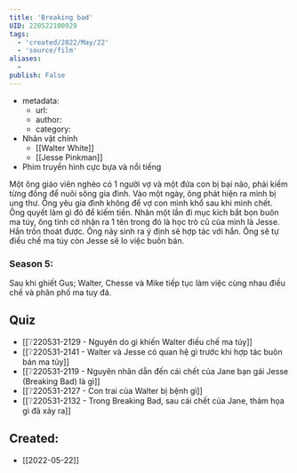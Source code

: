 ```yaml
---
title: 'Breaking bad'
UID: 220522100929
tags:
  - 'created/2022/May/22'
  - 'source/film'
aliases:
  - 
publish: False
---
```

- metadata:
	- url:
	- author:
	- category:
- Nhân vật chính
	- [[Walter White]]
	- [[Jesse Pinkman]]
- Phim truyền hình cực bựa và nổi tiếng

Một ông giáo viên nghèo có 1 người vợ và một đứa con bị bại não, phải kiếm từng đồng để nuôi sông gia đình. Vào một ngày, ông phát hiện ra mình bị ung thư. Ông yêu gia đình không để vợ con mình khổ sau khi mình chết. Ông quyết làm gì đó để kiếm tiền. Nhân một lần đi mục kích bắt bọn buôn ma túy, ông tình cờ nhận ra 1 tên trong đó là học trò cũ của mình là Jesse. Hắn trốn thoát được. Ông nảy sinh ra ý định sẽ hợp tác với hắn. Ông sẽ tự điều chế ma túy còn Jesse sẽ lo việc buôn bán.

### Season 5: 
Sau khi ghiết Gus; Walter, Chesse và Mike tiếp tục làm việc cùng nhau điều chế và phân phố ma tuy đá.

## Quiz
- [[❔220531-2129 - Nguyên do gì khiến Walter điều chế ma túy]]
- [[❔220531-2141 - Walter và Jesse có quan hệ gì trước khi hợp tác buôn bán ma túy]]
- [[❔220531-2119 - Nguyên nhân dẫn đến cái chết của Jane bạn gái Jesse (Breaking Bad) là gì]]
- [[❔220531-2127 - Con trai của Walter bị bệnh gì]]
- [[❔220531-2132 - Trong Breaking Bad, sau cái chết của Jane, thảm họa gì đã xảy ra]]
## Created:
- [[2022-05-22]]
